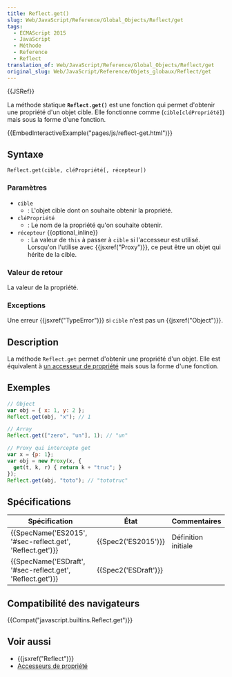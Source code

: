 ```yaml
---
title: Reflect.get()
slug: Web/JavaScript/Reference/Global_Objects/Reflect/get
tags:
  - ECMAScript 2015
  - JavaScript
  - Méthode
  - Reference
  - Reflect
translation_of: Web/JavaScript/Reference/Global_Objects/Reflect/get
original_slug: Web/JavaScript/Reference/Objets_globaux/Reflect/get
---
```

{{JSRef}}

La méthode statique **`Reflect.get()`** est une fonction qui permet d'obtenir une propriété d'un objet cible. Elle fonctionne comme (`cible[cléPropriété]`) mais sous la forme d'une fonction.

{{EmbedInteractiveExample("pages/js/reflect-get.html")}}

## Syntaxe

    Reflect.get(cible, cléPropriété[, récepteur])

### Paramètres

- `cible`
  - : L'objet cible dont on souhaite obtenir la propriété.
- `cléPropriété`
  - : Le nom de la propriété qu'on souhaite obtenir.
- `récepteur` {{optional_inline}}
  - : La valeur de `this` à passer à `cible` si l'accesseur est utilisé. Lorsqu'on l'utilise avec {{jsxref("Proxy")}}, ce peut être un objet qui hérite de la cible.

### Valeur de retour

La valeur de la propriété.

### Exceptions

Une erreur {{jsxref("TypeError")}} si `cible` n'est pas un {{jsxref("Object")}}.

## Description

La méthode `Reflect.get` permet d'obtenir une propriété d'un objet. Elle est équivalent à [un accesseur de propriété](/fr/docs/Web/JavaScript/Reference/Opérateurs/Opérateurs_de_membres) mais sous la forme d'une fonction.

## Exemples

```js
// Object
var obj = { x: 1, y: 2 };
Reflect.get(obj, "x"); // 1

// Array
Reflect.get(["zero", "un"], 1); // "un"

// Proxy qui intercepte get
var x = {p: 1};
var obj = new Proxy(x, {
  get(t, k, r) { return k + "truc"; }
});
Reflect.get(obj, "toto"); // "tototruc"
```

## Spécifications

| Spécification                                                                | État                         | Commentaires        |
| ---------------------------------------------------------------------------- | ---------------------------- | ------------------- |
| {{SpecName('ES2015', '#sec-reflect.get', 'Reflect.get')}} | {{Spec2('ES2015')}}     | Définition initiale |
| {{SpecName('ESDraft', '#sec-reflect.get', 'Reflect.get')}} | {{Spec2('ESDraft')}} |                     |

## Compatibilité des navigateurs

{{Compat("javascript.builtins.Reflect.get")}}

## Voir aussi

- {{jsxref("Reflect")}}
- [Accesseurs de propriété](/fr/docs/Web/JavaScript/Reference/Opérateurs/Opérateurs_de_membres)
